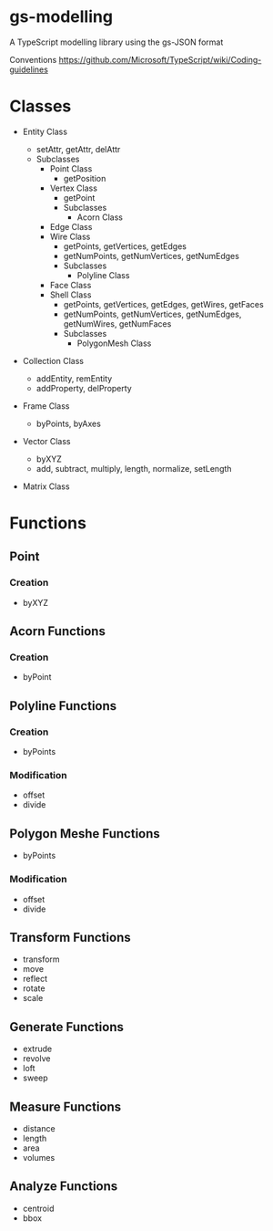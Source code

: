 # gs-modelling
A TypeScript modelling library using the gs-JSON format

Conventions
https://github.com/Microsoft/TypeScript/wiki/Coding-guidelines

# Classes

* Entity Class
  * setAttr, getAttr, delAttr
  * Subclasses
    * Point Class
      * getPosition
    * Vertex Class
      * getPoint
      * Subclasses
        * Acorn Class
    * Edge Class
    * Wire Class
      * getPoints, getVertices, getEdges
      * getNumPoints, getNumVertices, getNumEdges
      * Subclasses
        * Polyline Class
    * Face Class
    * Shell Class
      * getPoints, getVertices, getEdges, getWires, getFaces
      * getNumPoints, getNumVertices, getNumEdges, getNumWires, getNumFaces
      * Subclasses
        * PolygonMesh Class

* Collection Class
  * addEntity, remEntity
  * addProperty, delProperty
  
* Frame Class
  * byPoints, byAxes
* Vector Class
  * byXYZ
  * add, subtract, multiply, length, normalize, setLength
* Matrix Class

# Functions

## Point

### Creation
* byXYZ

## Acorn Functions

### Creation
* byPoint

## Polyline Functions 

### Creation
* byPoints

### Modification
* offset
* divide

## Polygon Meshe Functions
* byPoints

### Modification
* offset 
* divide

## Transform Functions
* transform
* move
* reflect
* rotate 
* scale

## Generate Functions
* extrude
* revolve
* loft
* sweep

## Measure Functions
* distance
* length
* area
* volumes

## Analyze Functions
* centroid
* bbox

